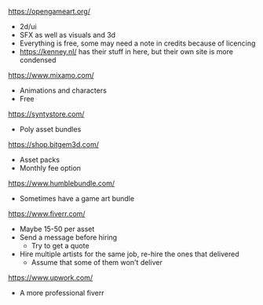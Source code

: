 https://opengameart.org/
- 2d/ui
- SFX as well as visuals and 3d
- Everything is free, some may need a note in credits because of licencing
- https://kenney.nl/ has their stuff in here, but their own site is more condensed

https://www.mixamo.com/
- Animations and characters
- Free

https://syntystore.com/
- Poly asset bundles

https://shop.bitgem3d.com/
- Asset packs
- Monthly fee option

https://www.humblebundle.com/
- Sometimes have a game art bundle

https://www.fiverr.com/
- Maybe 15-50 per asset
- Send a message before hiring
	- Try to get a quote
- Hire multiple artists for the same job, re-hire the ones that delivered
	- Assume that some of them won't deliver

https://www.upwork.com/
- A more professional fiverr
